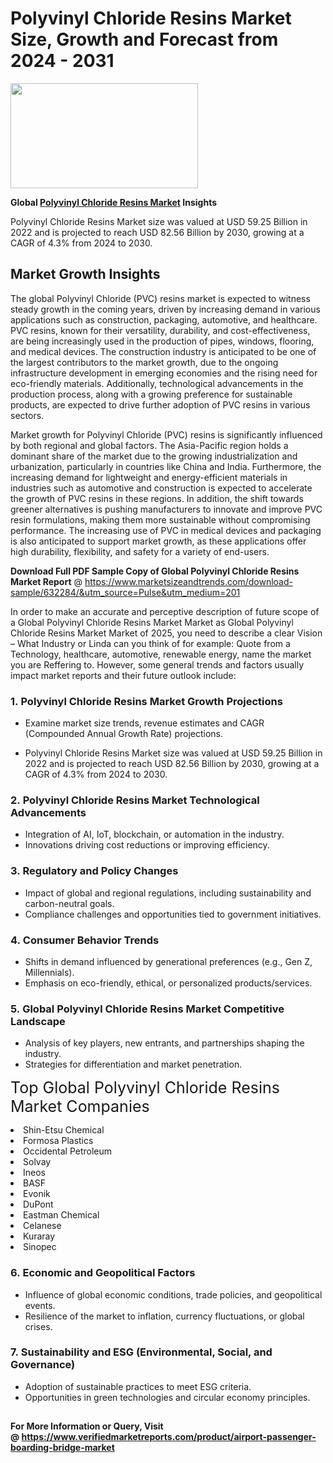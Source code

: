 <H1>Polyvinyl Chloride Resins Market Size, Growth and Forecast from 2024 - 2031</H1><img class="aligncenter size-medium wp-image-584254" src="https://thirdeyenews.in/wp-content/uploads/2024/09/Global-Market-Research-300x168.jpeg" alt="" width="300" height="168" /><p><strong>Global&nbsp;<a href="https://www.marketsizeandtrends.com/download-sample/632284/&amp;utm_source=Pulse&amp;utm_medium=201">Polyvinyl Chloride Resins Market</a> Insights</strong></p><p>Polyvinyl Chloride Resins Market size was valued at USD 59.25 Billion in 2022 and is projected to reach USD 82.56 Billion by 2030, growing at a CAGR of 4.3% from 2024 to 2030.</p><p><h2>Market Growth Insights</h2> The global Polyvinyl Chloride (PVC) resins market is expected to witness steady growth in the coming years, driven by increasing demand in various applications such as construction, packaging, automotive, and healthcare. PVC resins, known for their versatility, durability, and cost-effectiveness, are being increasingly used in the production of pipes, windows, flooring, and medical devices. The construction industry is anticipated to be one of the largest contributors to the market growth, due to the ongoing infrastructure development in emerging economies and the rising need for eco-friendly materials. Additionally, technological advancements in the production process, along with a growing preference for sustainable products, are expected to drive further adoption of PVC resins in various sectors. <p>Market growth for Polyvinyl Chloride (PVC) resins is significantly influenced by both regional and global factors. The Asia-Pacific region holds a dominant share of the market due to the growing industrialization and urbanization, particularly in countries like China and India. Furthermore, the increasing demand for lightweight and energy-efficient materials in industries such as automotive and construction is expected to accelerate the growth of PVC resins in these regions. In addition, the shift towards greener alternatives is pushing manufacturers to innovate and improve PVC resin formulations, making them more sustainable without compromising performance. The increasing use of PVC in medical devices and packaging is also anticipated to support market growth, as these applications offer high durability, flexibility, and safety for a variety of end-users.</p> </p><p><span class=""><strong>Download Full PDF Sample Copy of Global Polyvinyl Chloride Resins Market Report</strong> @ <a href="https://www.marketsizeandtrends.com/download-sample/632284/&amp;utm_source=Pulse&amp;utm_medium=201" target="_blank">https://www.marketsizeandtrends.com/download-sample/632284/&amp;utm_source=Pulse&amp;utm_medium=201</a></span></p><p>In order to make an accurate and perceptive description of future scope of a Global&nbsp;Polyvinyl Chloride Resins Market Market as Global&nbsp;Polyvinyl Chloride Resins Market Market of 2025, you need to describe a clear Vision &ndash; What Industry or Linda can you think of for example: Quote from a Technology, healthcare, automotive, renewable energy, name the market you are Reffering to. However, some general trends and factors usually impact market reports and their future outlook include:</p><h3>1.&nbsp;<strong>Polyvinyl Chloride Resins Market Growth Projections</strong></h3><ul><li>Examine market size trends, revenue estimates and CAGR (Compounded Annual Growth Rate) projections.</li><li><p>Polyvinyl Chloride Resins Market size was valued at USD 59.25 Billion in 2022 and is projected to reach USD 82.56 Billion by 2030, growing at a CAGR of 4.3% from 2024 to 2030.</p></li></ul><h3>2.&nbsp;<strong>Polyvinyl Chloride Resins Market Technological Advancements</strong></h3><ul><li>Integration of AI, IoT, blockchain, or automation in the industry.</li><li>Innovations driving cost reductions or improving efficiency.</li></ul><h3>3.&nbsp;<strong>Regulatory and Policy Changes</strong></h3><ul><li>Impact of global and regional regulations, including sustainability and carbon-neutral goals.</li><li>Compliance challenges and opportunities tied to government initiatives.</li></ul><h3>4.&nbsp;<strong>Consumer Behavior Trends</strong></h3><ul><li>Shifts in demand influenced by generational preferences (e.g., Gen Z, Millennials).</li><li>Emphasis on eco-friendly, ethical, or personalized products/services.</li></ul><h3>5.&nbsp;<strong>Global Polyvinyl Chloride Resins Market Competitive Landscape</strong></h3><ul><li>Analysis of key players, new entrants, and partnerships shaping the industry.</li><li>Strategies for differentiation and market penetration.</li></ul><p data-pm-slice="1 1 []"><span style="color: inherit; font-family: inherit; font-size: 25px;">Top Global Polyvinyl Chloride Resins Market Companies</span></p><div class="" data-test-id=""><p><li>Shin-Etsu Chemical</li><li> Formosa Plastics</li><li> Occidental Petroleum</li><li> Solvay</li><li> Ineos</li><li> BASF</li><li> Evonik</li><li> DuPont</li><li> Eastman Chemical</li><li> Celanese</li><li> Kuraray</li><li> Sinopec</li></p></div><h3>6.&nbsp;<strong>Economic and Geopolitical Factors</strong></h3><ul><li>Influence of global economic conditions, trade policies, and geopolitical events.</li><li>Resilience of the market to inflation, currency fluctuations, or global crises.</li></ul><h3>7.&nbsp;<strong>Sustainability and ESG (Environmental, Social, and Governance)</strong></h3><ul><li>Adoption of sustainable practices to meet ESG criteria.</li><li>Opportunities in green technologies and circular economy principles.</li></ul><h2><strong style="font-size: 14px;">For More Information or Query, Visit @&nbsp;</strong><a style="background-color: #ffffff; font-size: 14px;" href="https://www.marketsizeandtrends.com/report/polyvinyl-chloride-resins-market/" target="_blank">https://www.verifiedmarketreports.com/product/airport-passenger-boarding-bridge-market</a></h2>
